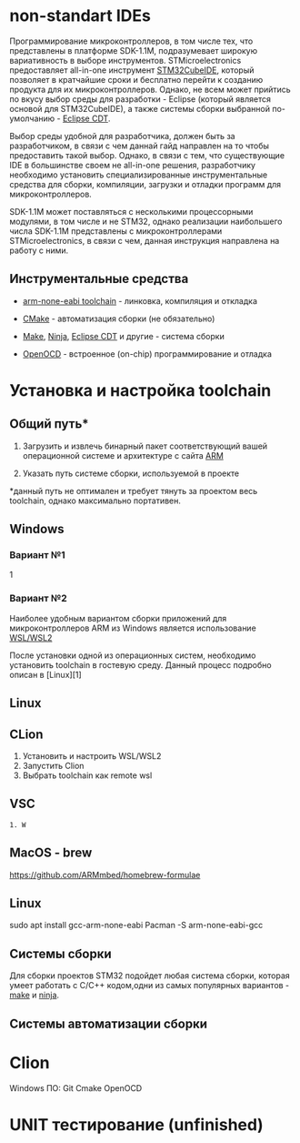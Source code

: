 
# non-standart IDEs

Программирование микроконтроллеров, в том числе тех, что представлены в платформе SDK-1.1M, подразумевает широкую вариативность в выборе инструментов. STMicroelectronics предоставляет all-in-one инструмент [STM32CubeIDE](https://www.st.com/en/development-tools/stm32cubeide.html), который позволяет в кратчайшие сроки и бесплатно перейти к созданию продукта для их микроконтроллеров. Однако, не всем может прийтись по вкусу выбор среды для разработки - Eclipse (который является основой для STM32CubeIDE), а также системы сборки выбранной по-умолчанию - [Eclipse CDT](https://www.eclipse.org/cdt/).

Выбор среды удобной для разработчика, должен быть за разработчиком, в связи с чем даннай гайд направлен на то чтобы предоставить такой выбор. Однако, в связи с тем, что существующие IDE в большинстве своем не all-in-one решения, разработчику необходимо установить специализированные инструментальные средства для сборки, компиляции, загрузки и отладки программ для микроконтроллеров.

SDK-1.1M может поставляться с несколькими процессорными модулями, в том числе и не STM32, однако реализации наибольшего числа SDK-1.1M представлены с микроконтроллерами STMicroelectronics, в связи с чем, данная инструкция направлена на работу с ними.

## Инструментальные средства

- [arm-none-eabi toolchain](https://developer.arm.com/tools-and-software/open-source-software/developer-tools/gnu-toolchain/gnu-rm/downloads) - линковка, компиляция и откладка

- [CMake](https://cmake.org/) - автоматизация сборки (не обязательно)

- [Make](https://www.gnu.org/software/make/), [Ninja](https://ninja-build.org/), [Eclipse CDT](https://www.eclipse.org/cdt/) и другие - система сборки

- [OpenOCD](https://openocd.org/) - встроенное (on-chip) программирование и отладка

# Установка и настройка toolchain

## Общий путь\*

1. Загрузить и извлечь бинарный пакет соответствующий вашей операционной системе и архитектуре с сайта [ARM](https://developer.arm.com/tools-and-software/open-source-software/developer-tools/gnu-toolchain/gnu-rm/downloads)

2. Указать путь системе сборки, используемой в проекте

\*данный путь не оптимален и требует тянуть за проектом весь toolchain, однако максимально портативен.

## Windows

### Вариант №1

1

### Вариант №2

Наиболее удобным вариантом сборки приложений для микроконтроллеров ARM из Windows является использование [WSL/WSL2](https://docs.microsoft.com/ru-ru/windows/wsl/install-win10#simplified-installation-for-windows-insiders)

После установки одной из операционных систем, необходимо установить toolchain в гостевую среду. Данный процесс подробно описан в [Linux][1]

## Linux


## CLion

1. Установить и настроить WSL/WSL2
2. Запустить Clion
3. Выбрать toolchain как remote wsl

## VSC
	1. W


## MacOS - brew
https://github.com/ARMmbed/homebrew-formulae

## Linux
sudo apt install gcc-arm-none-eabi
Pacman -S arm-none-eabi-gcc

## Системы сборки

Для сборки проектов STM32 подойдет любая система сборки, которая умеет работать с C/C++ кодом,одни из самых популярных вариантов - [make](https://www.gnu.org/software/make/) и [ninja](https://ninja-build.org/).

## Системы автоматизации сборки

# Clion
Windows 
ПО:
Git
Cmake
OpenOCD

# UNIT тестирование (unfinished)
